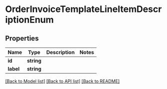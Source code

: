# OrderInvoiceTemplateLineItemDescriptionEnum

## Properties
Name | Type | Description | Notes
------------ | ------------- | ------------- | -------------
**id** | **string** |  | 
**label** | **string** |  | 

[[Back to Model list]](../README.md#documentation-for-models) [[Back to API list]](../README.md#documentation-for-api-endpoints) [[Back to README]](../README.md)


